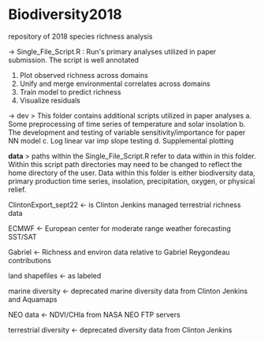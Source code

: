 # Biodiversity2018
repository of 2018 species richness analysis 

 -> Single_File_Script.R : Run's primary analyses utilized in paper submission. The script is well annotated
  1. Plot observed richness across domains
  2. Unify and merge environmental correlates across domains
  3. Train model to predict richness
  5. Visualize residuals
  
 -> dev > This folder contains additional scripts utilized in paper analyses
  a. Some preprocessing of time series of temperature and solar insolation
  b. The development and testing of variable sensitivity/importance for paper NN model
  c. Log linear var imp slope testing 
  d. Supplemental plotting
  
 __data__ > paths within the Single_File_Script.R refer to data within in this folder. Within this script path directories may need to be changed to reflect the home directory of the user. Data within this folder is either biodiversity data, primary production time series, insolation, precipitation, oxygen, or physical relief. 

ClintonExport_sept22 <- is Clinton Jenkins managed terrestrial richness data

ECMWF <- European center for moderate range weather forecasting SST/SAT

Gabriel <- Richness and environ data relative to Gabriel Reygondeau contributions

land shapefiles <- as labeled

marine diversity <- deprecated marine diversity data from Clinton Jenkins and Aquamaps

NEO data <- NDVI/CHla from NASA NEO FTP servers

terrestrial diversity <- deprecated diversity data from Clinton Jenkins

